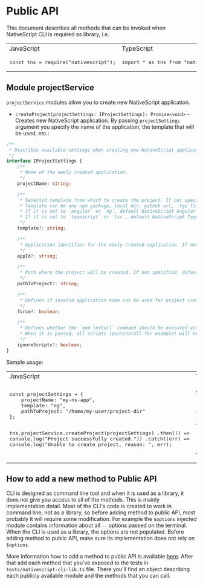 Public API
==

This document describes all methods that can be invoked when NativeScript CLI is required as library, i.e.

<table>
	<tr>
        <td>
        	JavaScript
        </td>
        <td>
        	TypeScript
        </td>
    </tr>
    <tr>
    	<td>
<pre lang="javascript">
const tns = require("nativescript");
</pre>
        </td>
    	<td>
<pre lang="typescript">
import * as tns from "nativescript";
</pre>
        </td>
    </tr>

</table>

## Module projectService

`projectService` modules allow you to create new NativeScript application.

* `createProject(projectSettings: IProjectSettings): Promise<void>` - Creates new NativeScript application. By passing `projectSettings` argument you specify the name of the application, the template that will be used, etc.:
```TypeScript
/**
 * Describes available settings when creating new NativeScript application.
 */
interface IProjectSettings {
	/**
	 * Name of the newly created application.
	 */
	projectName: string;

	/**
	 * Selected template from which to create the project. If not specified, defaults to hello-world template.
	 * Template can be any npm package, local dir, github url, .tgz file.
	 * If it is set to `angular` or `ng`, default NativeScript Angular Hello World template will be used.
	 * If it is set to `typescript` or `tsc`, default NativeScript TypeScript Hello World template will be used.
	 */
	template?: string;

	/**
	 * Application identifier for the newly created application. If not specified, defaults to org.nativescript.<projectName>.
	 */
	appId?: string;

	/**
	 * Path where the project will be created. If not specified, defaults to current working dir.
	 */
	pathToProject?: string;

	/**
	 * Defines if invalid application name can be used for project creation.
	 */
	force?: boolean;

	/**
	 * Defines whether the `npm install` command should be executed with `--ignore-scripts` option.
	 * When it is passed, all scripts (postinstall for example) will not be executed.
	 */
	ignoreScripts?: boolean;
}
```

Sample usage:
<table>
	<tr>
        <td>
        	JavaScript
        </td>
        <td>
        	TypeScript
        </td>
    </tr>
    <tr>
    	<td>
<pre lang="javascript">
const projectSettings = {
	projectName: "my-ns-app",
    template: "ng",
    pathToProject: "/home/my-user/project-dir"
};

tns.projectService.createProject(projectSettings)
	.then(() => console.log("Project successfully created."))
    .catch((err) => console.log("Unable to create project, reason: ", err);
</pre>
        </td>
    	<td>
<pre lang="typescript">
const projectSettings: IProjectSettings = {
	projectName: "my-ns-app",
    template: "ng",
    pathToProject: "/home/my-user/project-dir"
};

tns.projectService.createProject(projectSettings)
	.then(() => console.log("Project successfully created."))
    .catch((err) => console.log("Unable to create project, reason: ", err);
</pre>
        </td>
    </tr>
</table>

## How to add a new method to Public API
CLI is designed as command line tool and when it is used as a library, it does not give you access to all of the methods. This is mainly implementation detail. Most of the CLI's code is created to work in command line, not as a library, so before adding method to public API, most probably it will require some modification.
For example the `$options` injected module contains information about all `--` options passed on the terminal. When the CLI is used as a library, the options are not populated. Before adding method to public API, make sure its implementation does not rely on `$options`.

More information how to add a method to public API is available [here](https://github.com/telerik/mobile-cli-lib#how-to-make-a-method-public).
After that add each method that you've exposed to the tests in `tests/nativescript-cli-lib.ts` file. There you'll find an object describing each publicly available module and the methods that you can call.
